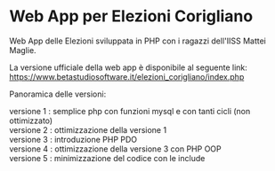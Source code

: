 # Web App per Elezioni Corigliano
Web App delle Elezioni sviluppata in PHP con i ragazzi dell'IISS Mattei Maglie.

La versione ufficiale della web app è disponibile al seguente link: https://www.betastudiosoftware.it/elezioni_corigliano/index.php

Panoramica delle versioni:

versione 1 : semplice php con funzioni mysql e con tanti cicli (non ottimizzato)   
versione 2 : ottimizzazione della versione 1      
versione 3 : introduzione PHP PDO   
versione 4 : ottimizzazione della versione 3 con PHP OOP   
versione 5 : minimizzazione del codice con le include   
